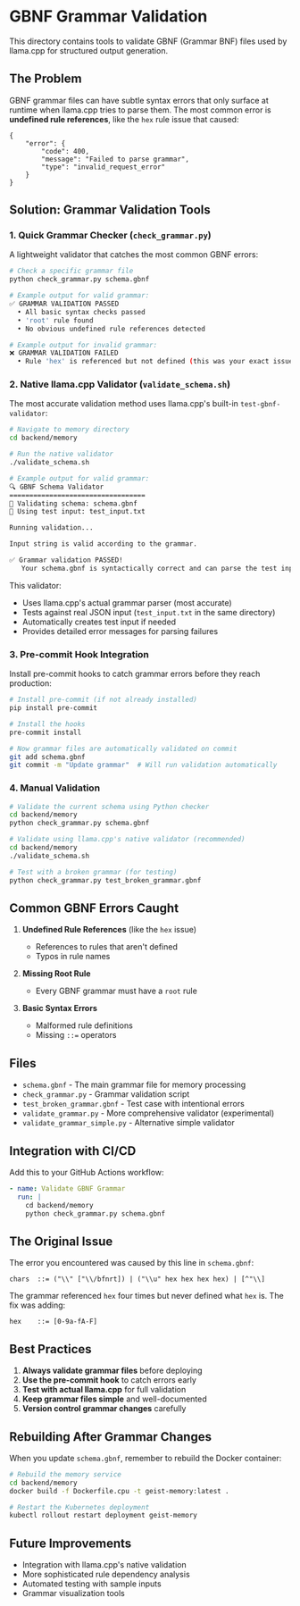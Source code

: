 # GBNF Grammar Validation

This directory contains tools to validate GBNF (Grammar BNF) files used by llama.cpp for structured output generation.

## The Problem

GBNF grammar files can have subtle syntax errors that only surface at runtime when llama.cpp tries to parse them. The most common error is **undefined rule references**, like the `hex` rule issue that caused:

```
{
    "error": {
        "code": 400,
        "message": "Failed to parse grammar",
        "type": "invalid_request_error"
    }
}
```

## Solution: Grammar Validation Tools

### 1. Quick Grammar Checker (`check_grammar.py`)

A lightweight validator that catches the most common GBNF errors:

```bash
# Check a specific grammar file
python check_grammar.py schema.gbnf

# Example output for valid grammar:
✅ GRAMMAR VALIDATION PASSED
  • All basic syntax checks passed
  • 'root' rule found
  • No obvious undefined rule references detected

# Example output for invalid grammar:
❌ GRAMMAR VALIDATION FAILED
  • Rule 'hex' is referenced but not defined (this was your exact issue!)
```

### 2. Native llama.cpp Validator (`validate_schema.sh`)

The most accurate validation method uses llama.cpp's built-in `test-gbnf-validator`:

```bash
# Navigate to memory directory
cd backend/memory

# Run the native validator
./validate_schema.sh

# Example output for valid grammar:
🔍 GBNF Schema Validator
==================================
📄 Validating schema: schema.gbnf
🧪 Using test input: test_input.txt

Running validation...

Input string is valid according to the grammar.

✅ Grammar validation PASSED!
   Your schema.gbnf is syntactically correct and can parse the test input.
```

This validator:
- Uses llama.cpp's actual grammar parser (most accurate)
- Tests against real JSON input (`test_input.txt` in the same directory)
- Automatically creates test input if needed
- Provides detailed error messages for parsing failures

### 3. Pre-commit Hook Integration

Install pre-commit hooks to catch grammar errors before they reach production:

```bash
# Install pre-commit (if not already installed)
pip install pre-commit

# Install the hooks
pre-commit install

# Now grammar files are automatically validated on commit
git add schema.gbnf
git commit -m "Update grammar"  # Will run validation automatically
```

### 4. Manual Validation

```bash
# Validate the current schema using Python checker
cd backend/memory
python check_grammar.py schema.gbnf

# Validate using llama.cpp's native validator (recommended)
cd backend/memory
./validate_schema.sh

# Test with a broken grammar (for testing)
python check_grammar.py test_broken_grammar.gbnf
```

## Common GBNF Errors Caught

1. **Undefined Rule References** (like the `hex` issue)
   - References to rules that aren't defined
   - Typos in rule names

2. **Missing Root Rule**
   - Every GBNF grammar must have a `root` rule

3. **Basic Syntax Errors**
   - Malformed rule definitions
   - Missing `::=` operators

## Files

- `schema.gbnf` - The main grammar file for memory processing
- `check_grammar.py` - Grammar validation script
- `test_broken_grammar.gbnf` - Test case with intentional errors
- `validate_grammar.py` - More comprehensive validator (experimental)
- `validate_grammar_simple.py` - Alternative simple validator

## Integration with CI/CD

Add this to your GitHub Actions workflow:

```yaml
- name: Validate GBNF Grammar
  run: |
    cd backend/memory
    python check_grammar.py schema.gbnf
```

## The Original Issue

The error you encountered was caused by this line in `schema.gbnf`:

```gbnf
chars  ::= ("\\" ["\\/bfnrt]) | ("\\u" hex hex hex hex) | [^"\\]
```

The grammar referenced `hex` four times but never defined what `hex` is. The fix was adding:

```gbnf
hex    ::= [0-9a-fA-F]
```

## Best Practices

1. **Always validate grammar files** before deploying
2. **Use the pre-commit hook** to catch errors early
3. **Test with actual llama.cpp** for full validation
4. **Keep grammar files simple** and well-documented
5. **Version control grammar changes** carefully

## Rebuilding After Grammar Changes

When you update `schema.gbnf`, remember to rebuild the Docker container:

```bash
# Rebuild the memory service
cd backend/memory
docker build -f Dockerfile.cpu -t geist-memory:latest .

# Restart the Kubernetes deployment
kubectl rollout restart deployment geist-memory
```

## Future Improvements

- Integration with llama.cpp's native validation
- More sophisticated rule dependency analysis  
- Automated testing with sample inputs
- Grammar visualization tools
